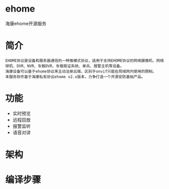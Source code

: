 # ehome
海康ehome开源服务
# 简介
    EHOME协议是设备和服务器通信的一种推模式协议，适用于支持EHOME协议的网络摄像机、网络球机、DVR、NVR、车载DVR、车载取证系统、单兵、报警主机等设备。
    海康设备可以基于ehome协议来主动注册云端，区别于onvif只能在局域网内使用的限制。
    本服务软件基于海康私有协议ehome v2.x版本，力争打造一个开源安防基础产品。
# 功能
- 实时预览
- 远程回放
- 报警监听
- 语音对讲

# 架构
# 编译步骤
